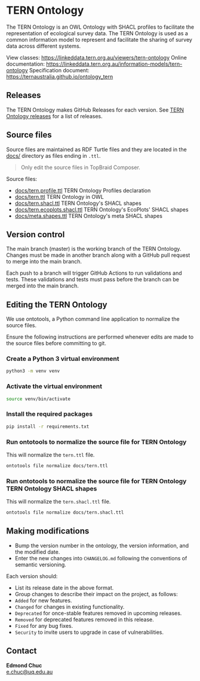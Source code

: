 # TERN Ontology

The TERN Ontology is an OWL Ontology with SHACL profiles to facilitate the representation of ecological survey data. The TERN Ontology is used as a common information model to represent and facilitate the sharing of survey data across different systems.

View classes: https://linkeddata.tern.org.au/viewers/tern-ontology
Online documentation: https://linkeddata.tern.org.au/information-models/tern-ontology
Specification document: https://ternaustralia.github.io/ontology_tern

## Releases

The TERN Ontology makes GitHub Releases for each version. See [TERN Ontology releases](https://github.com/ternaustralia/ontology_tern/releases) for a list of releases.

## Source files

Source files are maintained as RDF Turtle files and they are located in the [docs/](docs/) directory as files ending in `.ttl`.

> Only edit the source files in TopBraid Composer.

Source files:

- [docs/tern.profile.ttl](docs/tern.profile.ttl) TERN Ontology Profiles declaration
- [docs/tern.ttl](docs/tern.ttl) TERN Ontology in OWL
- [docs/tern.shacl.ttl](docs/tern.shapes.ttl) TERN Ontology's SHACL shapes
- [docs/tern.ecoplots.shacl.ttl](docs/tern.ecoplots.shapes.ttl) TERN Ontology's EcoPlots' SHACL shapes
- [docs/meta.shapes.ttl](docs/meta.shapes.ttl) TERN Ontology's meta SHACL shapes

## Version control

The main branch (master) is the working branch of the TERN Ontology. Changes must be made in another branch along with a GitHub pull request to merge into the main branch.

Each push to a branch will trigger GitHub Actions to run validations and tests. These validations and tests must pass before the branch can be merged into the main branch.

## Editing the TERN Ontology

We use ontotools, a Python command line application to normalize the source files.

Ensure the following instructions are performed whenever edits are made to the source files before committing to git.

### Create a Python 3 virtual environment

```bash
python3 -m venv venv
```

### Activate the virtual environment

```bash
source venv/bin/activate
```

### Install the required packages

```bash
pip install -r requirements.txt
```

### Run ontotools to normalize the source file for TERN Ontology

This will normalize the `tern.ttl` file.

```bash
ontotools file normalize docs/tern.ttl
```

### Run ontotools to normalize the source file for TERN Ontology TERN Ontology SHACL shapes

This will normalize the `tern.shacl.ttl` file.

```bash
ontotools file normalize docs/tern.shacl.ttl
```

## Making modifications

- Bump the version number in the ontology, the version information, and the modified date.
- Enter the new changes into `CHANGELOG.md` following the conventions of semantic versioning.

Each version should:

- List its release date in the above format.
- Group changes to describe their impact on the project, as follows:
- `Added` for new features.
- `Changed` for changes in existing functionality.
- `Deprecated` for once-stable features removed in upcoming releases.
- `Removed` for deprecated features removed in this release.
- `Fixed` for any bug fixes.
- `Security` to invite users to upgrade in case of vulnerabilities.

## Contact

**Edmond Chuc**  
e.chuc@uq.edu.au
